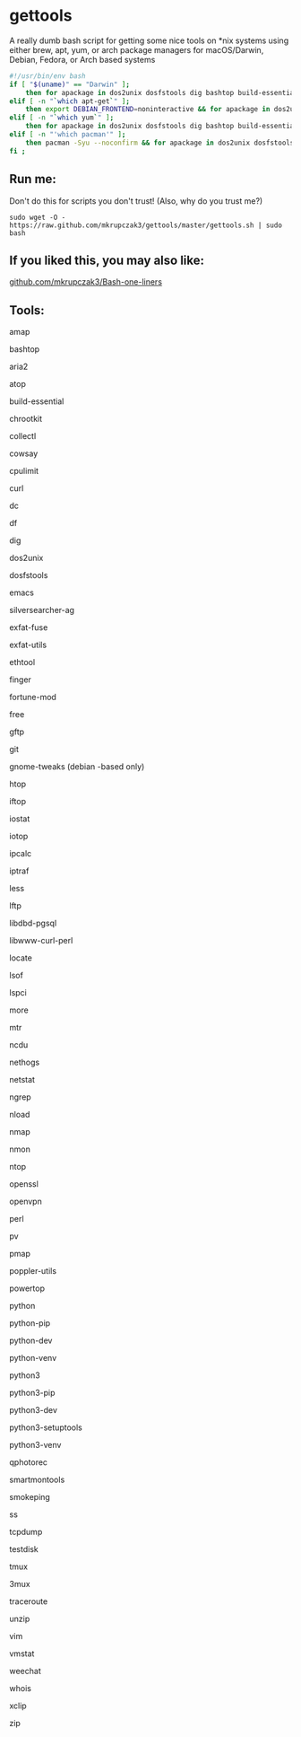 # gettools
A really dumb bash script for getting some nice tools on *nix systems using either brew, apt, yum, or arch package managers for macOS/Darwin, Debian, Fedora, or Arch based systems
```bash
#!/usr/bin/env bash
if [ "$(uname)" == "Darwin" ];
    then for apackage in dos2unix dosfstools dig bashtop build-essential checkinstall cmake pkg-config yasm python python-pip python-dev python-venv python3 python3-pip python3-dev python3-setuptools python3-venv unzip unrar zip rar aria2 gftp lftp finger whois nmap htop iftop iotop emacs silversearcher-ag weechat exfat-fuse exfat-utils cowsay fortune-mod dc  openssl openvpn vim git less more curl youtube-dl amap ntop poppler-utils xclip libdbd-pgsql perl pv libwww-curl-perl smartmontools testdisk qphotorec lspci vmstat lsof tcpdump netstat iostat iptraf nethogs nmon collectl atop powertop ethtool ngrep traceroute ss mtr df ncdu ipcalc pmap free cpulimit nload smokeping tmux 3mux chrootkit locate; do brew install $apackage; done;
elif [ -n "`which apt-get`" ];
    then export DEBIAN_FRONTEND=noninteractive && for apackage in dos2unix dosfstools dig bashtop build-essential checkinstall cmake pkg-config yasm python python-pip python-dev python-venv python3 python3-pip python3-dev python3-setuptools python3-venv gnome-tweaks unzip unrar zip rar aria2 gftp lftp finger whois nmap htop iftop iotop emacs silversearcher-ag weechat exfat-fuse exfat-utils cowsay fortune-mod dc openssl openvpn vim git less more curl youtube-dl amap ntop poppler-utils xclip libdbd-pgsql perl pv libwww-curl-perl smartmontools testdisk qphotorec lspci vmstat lsof tcpdump netstat iostat iptraf nethogs nmon collectl atop powertop ethtool ngrep traceroute ss mtr df ncdu ipcalc pmap free cpulimit nload smokeping tmux 3mux chrootkit locate; do apt-get -y install $apackage; done;
elif [ -n "`which yum`" ];
    then for apackage in dos2unix dosfstools dig bashtop build-essential checkinstall cmake pkg-config yasm python python-pip python-dev python-venv python3 python3-pip python3-dev python3-setuptools python3-venv unzip unrar zip rar aria2 gftp lftp finger whois nmap htop iftop iotop emacs silversearcher-ag weechat exfat-fuse exfat-utils cowsay fortune-mod dc  openssl openvpn vim git less more curl youtube-dl amap ntop poppler-utils xclip libdbd-pgsql perl pv libwww-curl-perl smartmontools testdisk qphotorec lspci vmstat lsof tcpdump netstat iostat iptraf nethogs nmon collectl atop powertop ethtool ngrep traceroute ss mtr df ncdu ipcalc pmap free cpulimit nload smokeping tmux 3mux chrootkit locate; do yum -y install $apackage; done;
elif [ -n "'which pacman'" ];
    then pacman -Syu --noconfirm && for apackage in dos2unix dosfstools dig bashtop build-essential checkinstall cmake pkg-config yasm python python-pip python-dev python-venv python3 python3-pip python3-dev python3-setuptools python3-venv unzip unrar zip rar aria2 gftp lftp finger whois nmap htop iftop iotop emacs silversearcher-ag weechat exfat-fuse exfat-utils cowsay fortune-mod dc  openssl openvpn vim git less more curl youtube-dl amap ntop poppler-utils xclip libdbd-pgsql perl pv libwww-curl-perl smartmontools testdisk qphotorec lspci vmstat lsof tcpdump netstat iostat iptraf nethogs nmon collectl atop powertop ethtool ngrep traceroute ss mtr df ncdu ipcalc pmap free cpulimit nload smokeping tmux 3mux chrootkit locate; do pacman -S --noconfirm $apackage; done;    
fi ;
```

## Run me:
Don't do this for scripts you don't trust! (Also, why do you trust me?)

    sudo wget -O - https://raw.github.com/mkrupczak3/gettools/master/gettools.sh | sudo bash

## If you liked this, you may also like:
[github.com/mkrupczak3/Bash-one-liners](https://github.com/mkrupczak3/Bash-one-liners)

## Tools:
amap

bashtop

aria2

atop

build-essential

chrootkit

collectl

cowsay

cpulimit

curl

dc

df

dig

dos2unix

dosfstools

emacs

silversearcher-ag

exfat-fuse 

exfat-utils

ethtool

finger

fortune-mod

free

gftp

git

gnome-tweaks (debian -based only)

htop

iftop

iostat

iotop

ipcalc

iptraf

less

lftp

libdbd-pgsql

libwww-curl-perl

locate

lsof

lspci

more

mtr

ncdu

nethogs

netstat

ngrep

nload

nmap

nmon

ntop

openssl

openvpn

perl

pv

pmap

poppler-utils

powertop

python

python-pip 

python-dev 

python-venv 

python3 

python3-pip 

python3-dev 

python3-setuptools 

python3-venv

qphotorec

smartmontools

smokeping

ss

tcpdump

testdisk 

tmux

3mux

traceroute

unzip

vim

vmstat

weechat

whois

xclip

zip
